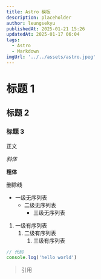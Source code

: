 ```yaml
---
title: Astro 模板
description: placeholder
author: leungsekyu
publishedAt: 2025-01-21 15:26
updatedAt: 2025-01-17 06:04
tags:
  - Astro
  - Markdown
imgUrl: '../../assets/astro.jpeg'
---
```


# 标题 1

## 标题 2

### 标题 3

正文

_斜体_

**粗体**

~~删除线~~

- 一级无序列表
  - 二级无序列表
    - 三级无序列表

1. 一级有序列表
   1. 二级有序列表
      1. 三级有序列表

```js
// 代码
console.log('hello world')
```

> 引用
